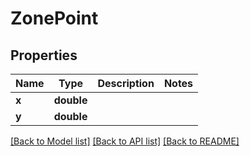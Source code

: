 # ZonePoint

## Properties
Name | Type | Description | Notes
------------ | ------------- | ------------- | -------------
**x** | **double** |  | 
**y** | **double** |  | 

[[Back to Model list]](../README.md#documentation-for-models) [[Back to API list]](../README.md#documentation-for-api-endpoints) [[Back to README]](../README.md)


